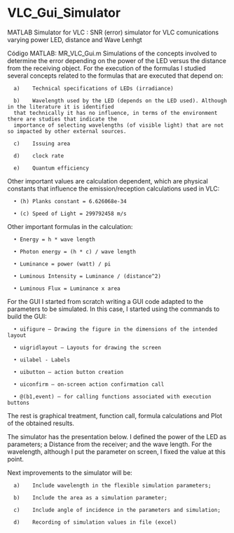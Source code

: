 # VLC_Gui_Simulator
MATLAB Simulator for VLC : SNR (error) simulator for VLC comunications  varying power LED, distance and Wave Lenhgt

Código MATLAB: MR_VLC_Gui.m
Simulations of the concepts involved to determine the error depending on the power of the LED versus the distance 
from the receiving object. 
For the execution of the formulas I studied several concepts related to the formulas that are executed 
that depend on:

      a)	Technical specifications of LEDs (irradiance)

      b)	Wavelength used by the LED (depends on the LED used). Although in the literature it is identified
      that technically it has no influence, in terms of the environment there are studies that indicate the 
      importance of selecting wavelengths (of visible light) that are not so impacted by other external sources.

      c)	Issuing area

      d)	clock rate

      e)	Quantum efficiency

Other important values are calculation dependent, which are physical constants that influence the 
emission/reception calculations used in VLC:

      • (h) Planks constant = 6.626068e-34

      • (c) Speed of Light = 299792458 m/s

Other important formulas in the calculation:

      • Energy = h * wave length

      • Photon energy = (h * c) / wave length

      • Luminance = power (watt) / pi

      • Luminous Intensity = Luminance / (distance^2)

      • Luminous Flux = Luminance x area

For the GUI I started from scratch writing a GUI code adapted to the parameters to be simulated. In this case,
I started using the commands to build the GUI:

      • uifigure – Drawing the figure in the dimensions of the intended layout

      • uigridlayout – Layouts for drawing the screen

      • uilabel - Labels

      • uibutton – action button creation

      • uiconfirm – on-screen action confirmation call

      • @(b1,event) – for calling functions associated with execution buttons

The rest is graphical treatment, function call, formula calculations and Plot of the obtained results.

The simulator has the presentation below. I defined the power of the LED as parameters; a Distance from the receiver; 
and the wave length. For the wavelength, although I put the parameter on screen, I fixed the value at this point.

Next improvements to the simulator will be:

      a)	Include wavelength in the flexible simulation parameters;

      b)	Include the area as a simulation parameter;

      c)	Include angle of incidence in the parameters and simulation;

      d)	Recording of simulation values in file (excel)
